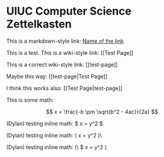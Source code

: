 # UIUC Computer Science Zettelkasten

<script type="text/javascript" async src="https://cdnjs.cloudflare.com/ajax/libs/mathjax/2.7.7/latest.js?config=TeX-MML-AM_CHTML"></script>

This is a markdown-style link: [Name of the link](test-page.md)

This is a test. This is a wiki-style link: [[Test Page]]

This is a correct wiki-style link: [[test-page]]

Maybe this way: [[test-page|Test Page]]

I think this works also: [[Test Page|test-page]]

This is some math:

$$ x = \frac{-b \pm \sqrt{b^2 - 4ac}}{2a} $$

(Dylan) testing inline math: $ x = y^2 $

(Dylan) testing inline math: \( x = y^2 )\

(Dylan) testing inline math: (\ $ x = y^2 \)
